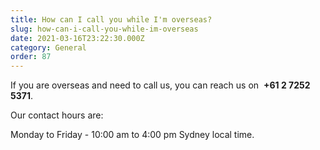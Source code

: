 ```yaml
---
title: How can I call you while I'm overseas?
slug: how-can-i-call-you-while-im-overseas
date: 2021-03-16T23:22:30.000Z
category: General
order: 87
---
```


If you are overseas and need to call us, you can reach us on  **+61 2 7252 5371**.

Our contact hours are:

Monday to Friday - 10:00 am to 4:00 pm Sydney local time.
